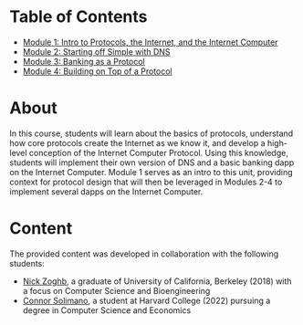 # Table of Contents
- [Module 1: Intro to Protocols, the Internet, and the Internet Computer](module-1.md)
- [Module 2: Starting off Simple with DNS](module-2.md)
- [Module 3: Banking as a Protocol](module-3.md)
- [Module 4: Building on Top of a Protocol](module-4.md)

# About
In this course, students will learn about the basics of protocols, understand how core protocols create the Internet as we know it, and develop a high-level conception of the Internet Computer Protocol. Using this knowledge, students will implement their own version of DNS and a basic banking dapp on the Internet Computer. Module 1 serves as an intro to this unit, providing context for protocol design that will then be leveraged in Modules 2-4 to implement several dapps on the Internet Computer.

# Content
The provided content was developed in collaboration with the following students:

- [Nick Zoghb](https://www.linkedin.com/in/nickzoghb/), a graduate of University of California, Berkeley (2018) with a focus on Computer Science and Bioengineering
- [Connor Solimano](https://www.linkedin.com/in/connor-solimano/), a student at Harvard College (2022) pursuing a degree in Computer Science and Economics
